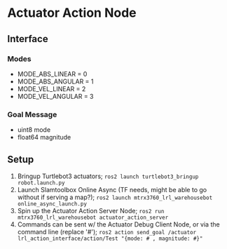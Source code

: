 # Actuator Action Node
## Interface
### Modes
- MODE_ABS_LINEAR = 0
- MODE_ABS_ANGULAR = 1
- MODE_VEL_LINEAR = 2
- MODE_VEL_ANGULAR = 3
### Goal Message
- uint8 mode
- float64 magnitude
## Setup
1. Bringup Turtlebot3 actuators; `ros2 launch turtlebot3_bringup robot.launch.py`
2. Launch Slamtoolbox Online Async (TF needs, might be able to go without if serving a map?); `ros2 launch mtrx3760_lrl_warehousebot online_async_launch.py`
3. Spin up the Actuator Action Server Node; `ros2 run mtrx3760_lrl_warehousebot actuator_action_server`
4. Commands can be sent w/ the Actuator Debug Client Node, or via the command line (replace '#'); `ros2 action send_goal /actuator lrl_action_interface/action/Test "{mode: # , magnitude: #}"`
